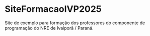 # SiteFormacaoIVP2025
Site de exemplo para formação dos professores do componente de programação do NRE de Ivaiporã / Paraná.
